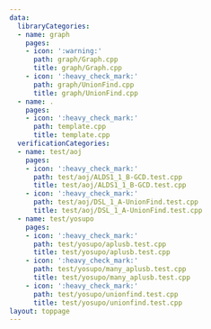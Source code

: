 ```yaml
---
data:
  libraryCategories:
  - name: graph
    pages:
    - icon: ':warning:'
      path: graph/Graph.cpp
      title: graph/Graph.cpp
    - icon: ':heavy_check_mark:'
      path: graph/UnionFind.cpp
      title: graph/UnionFind.cpp
  - name: .
    pages:
    - icon: ':heavy_check_mark:'
      path: template.cpp
      title: template.cpp
  verificationCategories:
  - name: test/aoj
    pages:
    - icon: ':heavy_check_mark:'
      path: test/aoj/ALDS1_1_B-GCD.test.cpp
      title: test/aoj/ALDS1_1_B-GCD.test.cpp
    - icon: ':heavy_check_mark:'
      path: test/aoj/DSL_1_A-UnionFind.test.cpp
      title: test/aoj/DSL_1_A-UnionFind.test.cpp
  - name: test/yosupo
    pages:
    - icon: ':heavy_check_mark:'
      path: test/yosupo/aplusb.test.cpp
      title: test/yosupo/aplusb.test.cpp
    - icon: ':heavy_check_mark:'
      path: test/yosupo/many_aplusb.test.cpp
      title: test/yosupo/many_aplusb.test.cpp
    - icon: ':heavy_check_mark:'
      path: test/yosupo/unionfind.test.cpp
      title: test/yosupo/unionfind.test.cpp
layout: toppage
---
```

